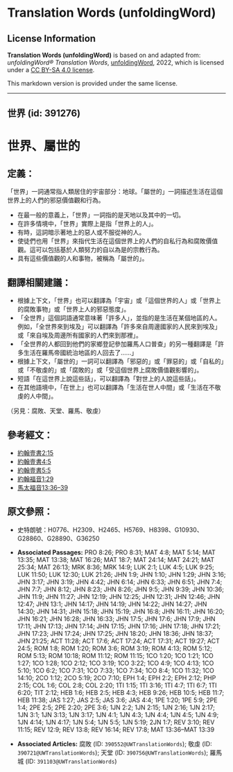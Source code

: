 # Translation Words (unfoldingWord)

## License Information

**Translation Words (unfoldingWord)** is based on and adapted from: _unfoldingWord® Translation Words_, [unfoldingWord](https://unfoldingword.org/utw), 2022, which is licensed under a [CC BY-SA 4.0 license](https://creativecommons.org/licenses/by-sa/4.0/legalcode.en).

This markdown version is provided under the same license.



--------------------------------

## 世界 (id: 391276)

世界、屬世的
======

定義：
---

「世界」一詞通常指人類居住的宇宙部分：地球。「屬世的」一詞描述生活在這個世界上的人們的邪惡價值觀和行為。

* 在最一般的意義上，「世界」一詞指的是天地以及其中的一切。
* 在許多情境中，「世界」實際上是指「世界上的人」。
* 有時，這詞暗示著地上的惡人或不服從神的人。
* 使徒們也用「世界」來指代生活在這個世界上的人們的自私行為和腐敗價值觀。這可以包括基於人類努力的自以為是的宗教行為。
* 具有這些價值觀的人和事物，被稱為「屬世的」。

翻譯相關建議：
-------

* 根據上下文，「世界」也可以翻譯為「宇宙」或「這個世界的人」或「世界上的腐敗事物」或「世界上人的邪惡態度」。
* 「全世界」這個詞語通常意味著「許多人」，並指的是生活在某個地區的人。例如，「全世界來到埃及」可以翻譯為「許多來自周邊國家的人民來到埃及」或「來自埃及周邊所有國家的人們來到那裡」。
* 「全世界的人都回到他們的家鄉登記參加羅馬人口普查」的另一種翻譯是「許多生活在羅馬帝國統治地區的人回去了……」
* 根據上下文，「屬世的」一詞可以翻譯為「邪惡的」或「罪惡的」或「自私的」或「不敬虔的」或「腐敗的」或「受這個世界上腐敗價值觀影響的」。
* 短語「在這世界上說這些話」，可以翻譯為「對世上的人說這些話」。
* 在其他語境中，「在世上」也可以翻譯為「生活在世人中間」或「生活在不敬虔的人中間」。

（另見：腐敗、天堂、羅馬、敬虔）

參考經文：
-----

* [約翰壹書2:15](https://ref.ly/1John2:15)
* [約翰壹書4:5](https://ref.ly/1John4:5)
* [約翰壹書5:5](https://ref.ly/1John5:5)
* [約翰福音1:29](https://ref.ly/John1:29)
* [馬太福音13:36–39](https://ref.ly/Matt13:36-Matt13:39)

原文參照：
-----

* 史特朗號：H0776、H2309、H2465、H5769、H8398、G10930、G28860、G28890、G36250

* **Associated Passages:** PRO 8:26; PRO 8:31; MAT 4:8; MAT 5:14; MAT 13:35; MAT 13:38; MAT 16:26; MAT 18:7; MAT 24:14; MAT 24:21; MAT 25:34; MAT 26:13; MRK 8:36; MRK 14:9; LUK 2:1; LUK 4:5; LUK 9:25; LUK 11:50; LUK 12:30; LUK 21:26; JHN 1:9; JHN 1:10; JHN 1:29; JHN 3:16; JHN 3:17; JHN 3:19; JHN 4:42; JHN 6:14; JHN 6:33; JHN 6:51; JHN 7:4; JHN 7:7; JHN 8:12; JHN 8:23; JHN 8:26; JHN 9:5; JHN 9:39; JHN 10:36; JHN 11:9; JHN 11:27; JHN 12:19; JHN 12:25; JHN 12:31; JHN 12:46; JHN 12:47; JHN 13:1; JHN 14:17; JHN 14:19; JHN 14:22; JHN 14:27; JHN 14:30; JHN 14:31; JHN 15:18; JHN 15:19; JHN 16:8; JHN 16:11; JHN 16:20; JHN 16:21; JHN 16:28; JHN 16:33; JHN 17:5; JHN 17:6; JHN 17:9; JHN 17:11; JHN 17:13; JHN 17:14; JHN 17:15; JHN 17:16; JHN 17:18; JHN 17:21; JHN 17:23; JHN 17:24; JHN 17:25; JHN 18:20; JHN 18:36; JHN 18:37; JHN 21:25; ACT 11:28; ACT 17:6; ACT 17:24; ACT 17:31; ACT 19:27; ACT 24:5; ROM 1:8; ROM 1:20; ROM 3:6; ROM 3:19; ROM 4:13; ROM 5:12; ROM 5:13; ROM 10:18; ROM 11:12; ROM 11:15; 1CO 1:20; 1CO 1:21; 1CO 1:27; 1CO 1:28; 1CO 2:12; 1CO 3:19; 1CO 3:22; 1CO 4:9; 1CO 4:13; 1CO 5:10; 1CO 6:2; 1CO 7:31; 1CO 7:33; 1CO 7:34; 1CO 8:4; 1CO 11:32; 1CO 14:10; 2CO 1:12; 2CO 5:19; 2CO 7:10; EPH 1:4; EPH 2:2; EPH 2:12; PHP 2:15; COL 1:6; COL 2:8; COL 2:20; 1TI 1:15; 1TI 3:16; 1TI 4:7; 1TI 6:7; 1TI 6:20; TIT 2:12; HEB 1:6; HEB 2:5; HEB 4:3; HEB 9:26; HEB 10:5; HEB 11:7; HEB 11:38; JAS 1:27; JAS 2:5; JAS 3:6; JAS 4:4; 1PE 1:20; 1PE 5:9; 2PE 1:4; 2PE 2:5; 2PE 2:20; 2PE 3:6; 1JN 2:2; 1JN 2:15; 1JN 2:16; 1JN 2:17; 1JN 3:1; 1JN 3:13; 1JN 3:17; 1JN 4:1; 1JN 4:3; 1JN 4:4; 1JN 4:5; 1JN 4:9; 1JN 4:14; 1JN 4:17; 1JN 5:4; 1JN 5:5; 1JN 5:19; 2JN 1:7; REV 3:10; REV 11:15; REV 12:9; REV 13:8; REV 16:14; REV 17:8; MAT 13:36–MAT 13:39
* **Associated Articles:** 腐敗 (ID: `390552@UWTranslationWords`); 敬虔 (ID: `390721@UWTranslationWords`); 天堂 (ID: `390756@UWTranslationWords`); 羅馬城 (ID: `391103@UWTranslationWords`)

